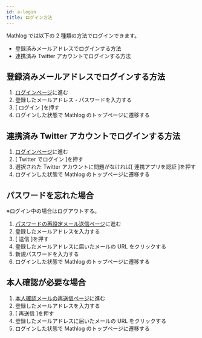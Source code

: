 ```yaml
---
id: a-login
title: ログイン方法
---
```


Mathlog では以下の 2 種類の方法でログインできます。

- 登録済みメールアドレスでログインする方法
- 連携済み Twitter アカウントでログインする方法

## 登録済みメールアドレスでログインする方法

1. [ログインページ](https://mathlog.info/users/sign_in)に進む
1. 登録したメールアドレス・パスワードを入力する
1. [ ログイン ]を押す
1. ログインした状態で Mathlog のトップページに遷移する

## 連携済み Twitter アカウントでログインする方法

1. [ログインページ](https://mathlog.info/users/sign_in)に進む
1. [ Twitter でログイン ]を押す
1. 選択された Twitter アカウントに問題がなければ[ 連携アプリを認証 ]を押す
1. ログインした状態で Mathlog のトップページに遷移する

## パスワードを忘れた場合

※ログイン中の場合はログアウトする。

1. [パスワードの再設定メール送信ページ](https://mathlog.info/users/password/new)に進む
1. 登録したメールアドレスを入力する
1. [ 送信 ]を押す
1. 登録したメールアドレスに届いたメールの URL をクリックする
1. 新規パスワードを入力する
1. ログインした状態で Mathlog のトップページに遷移する

## 本人確認が必要な場合

1. [本人確認メールの再送信ページ](https://mathlog.info/users/confirmation/new.user)に進む
1. 登録したメールアドレスを入力する
1. [ 再送信 ]を押す
1. 登録したメールアドレスに届いたメールの URL をクリックする
1. ログインした状態で Mathlog のトップページに遷移する
